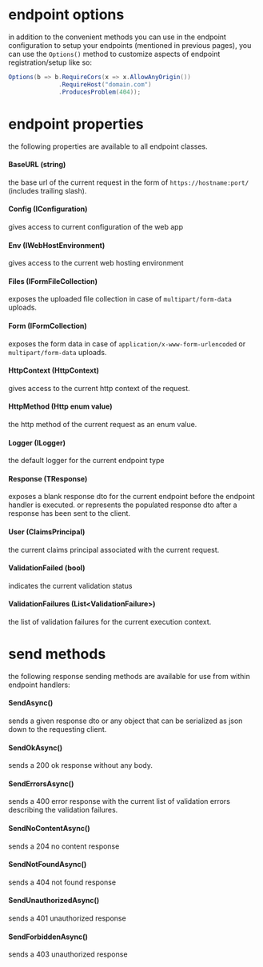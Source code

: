# endpoint options
in addition to the convenient methods you can use in the endpoint configuration to setup your endpoints (mentioned in previous pages), you can use the `Options()` method to customize aspects of endpoint registration/setup like so:
```csharp
Options(b => b.RequireCors(x => x.AllowAnyOrigin())
              .RequireHost("domain.com")
              .ProducesProblem(404));
```

# endpoint properties
the following properties are available to all endpoint classes.

#### BaseURL (string)
the base url of the current request in the form of `https://hostname:port/` (includes trailing slash).

#### Config (IConfiguration)
gives access to current configuration of the web app

#### Env (IWebHostEnvironment)
gives access to the current web hosting environment

#### Files (IFormFileCollection)
exposes the uploaded file collection in case of `multipart/form-data` uploads.

#### Form (IFormCollection)
exposes the form data in case of `application/x-www-form-urlencoded` or `multipart/form-data` uploads.

#### HttpContext (HttpContext)
gives access to the current http context of the request.

#### HttpMethod (Http enum value)
the http method of the current request as an enum value.

#### Logger (ILogger)
the default logger for the current endpoint type

#### Response (TResponse)
exposes a blank response dto for the current endpoint before the endpoint handler is executed. or represents the populated response dto after a response has been sent to the client.

#### User (ClaimsPrincipal)
the current claims principal associated with the current request.

#### ValidationFailed (bool)
indicates the current validation status

#### ValidationFailures (List\<ValidationFailure\>)
the list of validation failures for the current execution context.

# send methods
the following response sending methods are available for use from within endpoint handlers:

#### SendAsync()
sends a given response dto or any object that can be serialized as json down to the requesting client.

#### SendOkAsync()
sends a 200 ok response without any body.

#### SendErrorsAsync()
sends a 400 error response with the current list of validation errors describing the validation failures.

#### SendNoContentAsync()
sends a 204 no content response

#### SendNotFoundAsync()
sends a 404 not found response

#### SendUnauthorizedAsync()
sends a 401 unauthorized response

#### SendForbiddenAsync()
sends a 403 unauthorized response